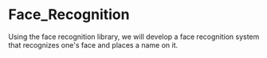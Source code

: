 # Face_Recognition
Using the face recognition library, we will develop a face recognition system that recognizes one's face and places a name on it.
